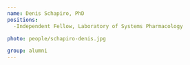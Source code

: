 ```yaml
---
name: Denis Schapiro, PhD
positions:
  -Independent Fellow, Laboratory of Systems Pharmacology

photo: people/schapiro-denis.jpg

group: alumni
---
```


